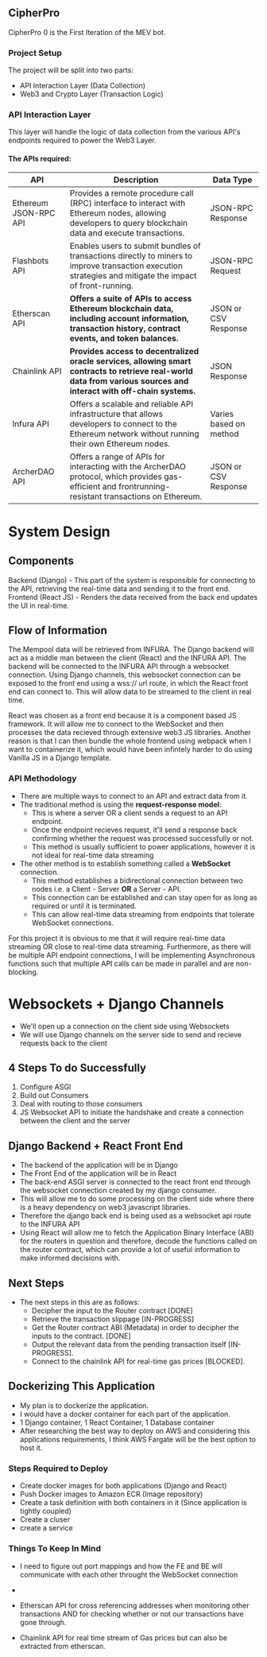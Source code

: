 ## CipherPro
CipherPro 0 is the First Iteration of the MEV bot.

### Project Setup
The project will be split into two parts:

- API Interaction Layer (Data Collection)
- Web3 and Crypto Layer (Transaction Logic)

### API Interaction Layer

This layer will handle the logic of data collection from the various API's endpoints required to power the Web3 Layer.

#### The APIs required:

| API                     | Description                                                                                                                                     | Data Type              |
|-------------------------|-------------------------------------------------------------------------------------------------------------------------------------------------|------------------------|
| Ethereum JSON-RPC API   | Provides a remote procedure call (RPC) interface to interact with Ethereum nodes, allowing developers to query blockchain data and execute transactions. | JSON-RPC Response      |
| Flashbots API           | Enables users to submit bundles of transactions directly to miners to improve transaction execution strategies and mitigate the impact of front-running. | JSON-RPC Request       |
| Etherscan API           | **Offers a suite of APIs to access Ethereum blockchain data, including account information, transaction history, contract events, and token balances.**    | JSON or CSV Response   |
| Chainlink API           | **Provides access to decentralized oracle services, allowing smart contracts to retrieve real-world data from various sources and interact with off-chain systems.** | JSON Response          |
| Infura API              | Offers a scalable and reliable API infrastructure that allows developers to connect to the Ethereum network without running their own Ethereum nodes.   | Varies based on method  |
| ArcherDAO API           | Offers a range of APIs for interacting with the ArcherDAO protocol, which provides gas-efficient and frontrunning-resistant transactions on Ethereum.     | JSON or CSV Response   |

# System Design

## Components
  Backend (Django) - This part of the system is responsible for connecting to the API, retrieving the real-time data and sending it to the front end.
  Frontend (React JS) - Renders the data received from the back end updates the UI in real-time.

## Flow of Information 

The Mempool data will be retrieved from INFURA. The Django backend will act as a middle man between the client (React) and the INFURA API. The backend will be connected to the INFURA API through a websocket connection. Using Django channels, this websocket connection can be exposed to the front end using a wss:// url route, in which the React front end can connect to. This will allow data to be streamed to the client in real time.

React was chosen as a front end because it is a component based JS framework. It will allow me to connect to the WebSocket and then processes the data recieved through extensive web3 JS libraries. Another reason is that I can then bundle the whole frontend using webpack when I want to containerize it, which would have been infintely harder to do using Vanilla JS in a Django template.


### API Methodology

- There are multiple ways to connect to an API and extract data from it.
- The traditional method is using the **request-response model**:
  - This is where a server OR a client sends a request to an API endpoint.
  - Once the endpoint recieves request, it'll send a response back confirming whether the request was processed successfully or not.
  - This method is usually sufficient to power applications, however it is not ideal for real-time data streaming
- The other method is to establish something called a **WebSocket** connection.
  - This method establishes a bidirectional connection between two nodes i.e. a Client - Server **OR** a Server - API.
  - This connection can be established and can stay open for as long as required or until it is terminated.
  - This can allow real-time data streaming from endpoints that tolerate WebSocket connections.


For this project it is obvious to me that it will require real-time data streaming OR close to real-time data streaming.
Furthermore, as there will be multiple API endpoint connections, I will be implementing Asynchronous functions such that multiple API calls can be made in parallel and are non-blocking. 

# Websockets + Django Channels

- We'll open up a connection on the client side using Websockets
- We will use Django channels on the server side to send and recieve requests back to the client

## 4 Steps To do Successfully

  1. Configure ASGI
  2. Build out Consumers
  3. Deal with routing to those consumers
  4. JS Websocket API to initiate the handshake and create a connection between the client and the server


## Django Backend + React Front End

  - The backend of the application will be in Django 
  - The Front End of the application will be in React
  - The back-end ASGI server is connected to the react front end through the websocket connection created by my django consumer.
  - This will allow me to do some processing on the client side where there is a heavy dependency on web3 javascript libraries.
  - Therefore the django back end is being used as a websocket api route to the INFURA API
  - Using React will allow me to fetch the Application Binary Interface (ABI) for the routers in question and therefore, decode the functions called on the router contract, which can provide a lot of useful information to make informed decisions with.

## Next Steps

  - The next steps in this are as follows:
    - Decipher the input to the Router contract [DONE]
    - Retrieve the transaction slippage [IN-PROGRESS]
    - Get the Router contract ABI (Metadata) in order to decipher the inputs to the contract. [DONE]
    - Output the relevant data from the pending transaction itself [IN-PROGRESS].
    - Connect to the chainlink API for real-time gas prices [BLOCKED].

## Dockerizing This Application

  - My plan is to dockerize the application.
  - I would have a docker container for each part of the application.
  - 1 Django container, 1 React Container, 1 Database container
  - After researching the best way to deploy on AWS and considering this applications requirements, I think AWS Fargate will be the best option to host it.
  
  ### Steps Required to Deploy
  - Create docker images for both applications (Django and React)
  - Push Docker images to Amazon ECR (Image repository)
  - Create a task definition with both containers in it (Since application is tightly coupled)
  - Create a cluser
  - create a service

  ### Things To Keep In Mind
  - I need to figure out port mappings and how the FE and BE will communicate with each other throught the WebSocket connection
  - 


  - Etherscan API for cross referencing addresses when monitoring other transactions AND for checking whether or not our transactions have gone through.
  - Chainlink API for real time stream of Gas prices but can also be extracted from etherscan.
  


